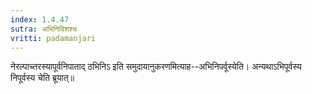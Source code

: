 ```yaml
---
index: 1.4.47
sutra: अभिनिविशश्च
vritti: padamanjari
---
```


 नेरल्पाच्तरस्यापूर्वनिपाताद् ठभिनिऽ इति समुदायानुकरणमित्याह--अभिनिपर्वूस्येति। अन्यथाऽभिपूर्वस्य निपूर्वस्य चेति ब्रूयात्॥